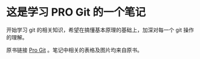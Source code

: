 # 这是学习 PRO Git 的一个笔记

开始学习 git 的相关知识，希望在搞懂基本原理的基础上，加深对每一个 git 操作的理解。



原书链接 [Pro Git](https://git-scm.com/book/zh/v2) 。笔记中相关的表格及图片均来自原书。

